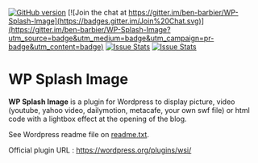 [![GitHub version](https://badge.fury.io/gh/ben-barbier%2Fwp-splash-image.svg)](http://badge.fury.io/gh/ben-barbier%2Fwp-splash-image)
[![Join the chat at https://gitter.im/ben-barbier/WP-Splash-Image](https://badges.gitter.im/Join%20Chat.svg)](https://gitter.im/ben-barbier/WP-Splash-Image?utm_source=badge&utm_medium=badge&utm_campaign=pr-badge&utm_content=badge)
[![Issue Stats](http://issuestats.com/github/ben-barbier/wp-splash-image/badge/pr?style=flat)](http://issuestats.com/github/ben-barbier/wp-splash-image)
[![Issue Stats](http://issuestats.com/github/ben-barbier/wp-splash-image/badge/issue?style=flat)](http://issuestats.com/github/ben-barbier/wp-splash-image)

# WP Splash Image

**WP Splash Image** is a plugin for Wordpress to display picture, video (youtube, yahoo video, dailymotion, metacafe, your own swf file) or html code with a lightbox effect at the opening of the blog.

See Wordpress readme file on [readme.txt](readme.txt).

Official plugin URL : https://wordpress.org/plugins/wsi/
